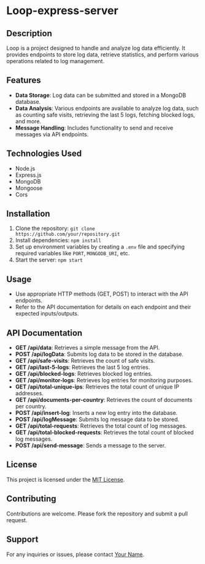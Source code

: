 # Loop-express-server

## Description
Loop is a project designed to handle and analyze log data efficiently. It provides endpoints to store log data, retrieve statistics, and perform various operations related to log management.

## Features
- **Data Storage**: Log data can be submitted and stored in a MongoDB database.
- **Data Analysis**: Various endpoints are available to analyze log data, such as counting safe visits, retrieving the last 5 logs, fetching blocked logs, and more.
- **Message Handling**: Includes functionality to send and receive messages via API endpoints.

## Technologies Used
- Node.js
- Express.js
- MongoDB
- Mongoose
- Cors

## Installation
1. Clone the repository: `git clone https://github.com/your/repository.git`
2. Install dependencies: `npm install`
3. Set up environment variables by creating a `.env` file and specifying required variables like `PORT`, `MONGODB_URI`, etc.
4. Start the server: `npm start`

## Usage
- Use appropriate HTTP methods (GET, POST) to interact with the API endpoints.
- Refer to the API documentation for details on each endpoint and their expected inputs/outputs.

## API Documentation
- **GET /api/data**: Retrieves a simple message from the API.
- **POST /api/logData**: Submits log data to be stored in the database.
- **GET /api/safe-visits**: Retrieves the count of safe visits.
- **GET /api/last-5-logs**: Retrieves the last 5 log entries.
- **GET /api/blocked-logs**: Retrieves blocked log entries.
- **GET /api/monitor-logs**: Retrieves log entries for monitoring purposes.
- **GET /api/total-unique-ips**: Retrieves the total count of unique IP addresses.
- **GET /api/documents-per-country**: Retrieves the count of documents per country.
- **POST /api/insert-log**: Inserts a new log entry into the database.
- **POST /api/logMessage**: Submits log message data to be stored.
- **GET /api/total-requests**: Retrieves the total count of log messages.
- **GET /api/total-blocked-requests**: Retrieves the total count of blocked log messages.
- **POST /api/send-message**: Sends a message to the server.

## License
This project is licensed under the [MIT License](LICENSE).

## Contributing
Contributions are welcome. Please fork the repository and submit a pull request.

## Support
For any inquiries or issues, please contact [Your Name](mailto:kampiliakash154@email.com).

